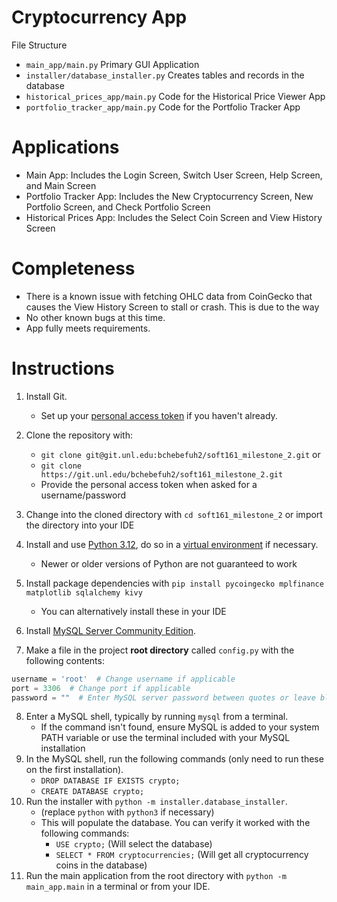 # Cryptocurrency App

File Structure

- `main_app/main.py` Primary GUI Application
- `installer/database_installer.py` Creates tables and records in the database
- `historical_prices_app/main.py` Code for the Historical Price Viewer App
- `portfolio_tracker_app/main.py` Code for the Portfolio Tracker App

# Applications

- Main App: Includes the Login Screen, Switch User Screen, Help Screen, and Main Screen
- Portfolio Tracker App: Includes the New Cryptocurrency Screen, New Portfolio Screen, and Check Portfolio Screen
- Historical Prices App: Includes the Select Coin Screen and View History Screen

# Completeness

- There is a known issue with fetching OHLC data from CoinGecko that causes the View History Screen to stall or crash.
  This is due to the way
- No other known bugs at this time.
- App fully meets requirements.

# Instructions

1. Install Git.
    - Set up your [personal access token](https://docs.gitlab.com/user/profile/personal_access_tokens/) if you haven't
      already.
2. Clone the repository with:
    - `git clone git@git.unl.edu:bchebefuh2/soft161_milestone_2.git` or
    - `git clone https://git.unl.edu/bchebefuh2/soft161_milestone_2.git`
    - Provide the personal access token when asked for a username/password

3. Change into the cloned directory with `cd soft161_milestone_2` or import the directory into your IDE
4. Install and use [Python 3.12](https://www.python.org/downloads/), do so in
   a [virtual environment](https://wiki.archlinux.org/title/Python/Virtual_environment) if necessary.
    - Newer or older versions of Python are not guaranteed to work
5. Install package dependencies with `pip install pycoingecko mplfinance matplotlib sqlalchemy kivy`
    - You can alternatively install these in your IDE
6. Install [MySQL Server Community Edition](https://dev.mysql.com/downloads/mysql/).
7. Make a file in the project **root directory** called `config.py` with the following contents:

```python
username = 'root'  # Change username if applicable
port = 3306  # Change port if applicable
password = ""  # Enter MySQL server password between quotes or leave blank
```

8. Enter a MySQL shell, typically by running `mysql` from a terminal.
    - If the command isn't found, ensure MySQL is added to your system PATH variable or use the terminal included with
      your MySQL installation
9. In the MySQL shell, run the following commands (only need to run these on the first installation).
    - `DROP DATABASE IF EXISTS crypto;`
    - `CREATE DATABASE crypto;`
10. Run the installer with `python -m installer.database_installer`.
    - (replace `python` with `python3` if necessary)
    - This will populate the database. You can verify it worked with the following commands:
        - `USE crypto;` (Will select the database)
        - `SELECT * FROM cryptocurrencies;` (Will get all cryptocurrency coins in the database)
11. Run the main application from the root directory with `python -m main_app.main` in a terminal or from your IDE.

